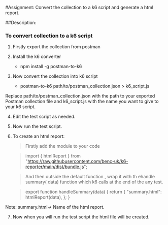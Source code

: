 ﻿#Assignment:
Convert the collection to a k6 script and generate a html report.

##Description:

### To convert collection to a k6 script 
  1. Firstly export the collection from postman 

  2. Install the k6 converter
      + npm install -g postman-to-k6

  3. Now convert the collection into k6 script
      + postman-to-k6 path/to/postman_collection.json > k6_script.js

Replace path/to/postman_collection.json with the path to your exported Postman collection file and k6_script.js with the name you want to give to your k6 script.


  4. Edit the test script as needed.
  
  5. Now run the test script.

  6. To create an html report:
     
     > Firstly add the module to your code

		> import { htmlReport } from "https://raw.githubusercontent.com/benc-uk/k6-reporter/main/dist/bundle.js";

     > And then outside the default function , wrap it with th ehandle summary( data) function which k6 calls at the end of the any test.

		> export function handleSummary(data) {
  return {
    "summary.html": htmlReport(data),
  };
}

Note: summary.html-> Name of the html report.

7. Now when you will run the test script the html file will be created.

